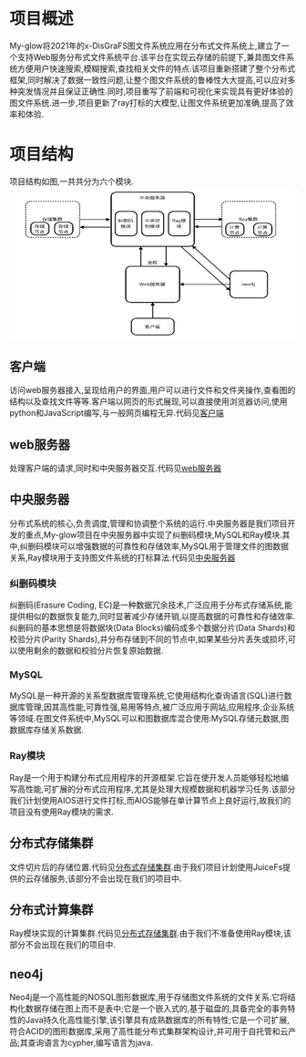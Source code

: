 # 项目概述
My-glow将2021年的x-DisGraFS图文件系统应用在分布式文件系统上,建立了一个支持Web服务分布式文件系统平台.该平台在实现云存储的前提下,兼具图文件系统方便用户快速搜索,模糊搜索,查找相关文件的特点.该项目重新搭建了整个分布式框架,同时解决了数据一致性问题,让整个图文件系统的鲁棒性大大提高,可以应对多种突发情况并且保证正确性.同时,项目重写了前端和可视化来实现具有更好体验的图文件系统.进一步,项目更新了ray打标的大模型,让图文件系统更加准确,提高了效率和体验.
# 项目结构
项目结构如图,一共共分为六个模块.
![My-glow_structure](pic/My-glow_structure.png)
## 客户端
访问web服务器接入,呈现给用户的界面,用户可以进行文件和文件夹操作,查看图的结构以及查找文件等等.客户端以网页的形式展现,可以直接使用浏览器访问,使用python和JavaScript编写,与一般网页编程无异.代码见[客户端](https://github.com/OSH-2023/My-Glow/tree/main/code/web_server)
## web服务器
处理客户端的请求,同时和中央服务器交互.代码见[web服务器](https://github.com/OSH-2023/My-Glow/tree/main/code/web_server)
## 中央服务器
分布式系统的核心,负责调度,管理和协调整个系统的运行.中央服务器是我们项目开发的重点,My-glow项目在中央服务器中实现了纠删码模块,MySQL和Ray模块.其中,纠删码模块可以增强数据的可靠性和存储效率,MySQL用于管理文件的图数据关系,Ray模块用于支持图文件系统的打标算法.代码见[中央服务器](https://github.com/OSH-2023/My-Glow/tree/main/code/central_server)
### 纠删码模块
纠删码(Erasure Coding, EC)是一种数据冗余技术,广泛应用于分布式存储系统,能提供相似的数据恢复能力,同时显著减少存储开销,以提高数据的可靠性和存储效率.纠删码的基本思想是将数据块(Data Blocks)编码成多个数据分片(Data Shards)和校验分片(Parity Shards),并分布存储到不同的节点中,如果某些分片丢失或损坏,可以使用剩余的数据和校验分片恢复原始数据.
### MySQL
MySQL是一种开源的关系型数据库管理系统,它使用结构化查询语言(SQL)进行数据库管理,因其高性能,可靠性强,易用等特点,被广泛应用于网站,应用程序,企业系统等领域.在图文件系统中,MySQL可以和图数据库混合使用:MySQL存储元数据,图数据库存储关系数据.
### Ray模块
Ray是一个用于构建分布式应用程序的开源框架.它旨在使开发人员能够轻松地编写高性能,可扩展的分布式应用程序,尤其是处理大规模数据和机器学习任务.该部分我们计划使用AIOS进行文件打标,而AIOS能够在单计算节点上良好运行,故我们的项目没有使用Ray模块的需求.
## 分布式存储集群
文件切片后的存储位置.代码见[分布式存储集群](https://github.com/OSH-2023/My-Glow/tree/main/code/storage_server).由于我们项目计划使用JuiceFs提供的云存储服务,该部分不会出现在我们的项目中.
## 分布式计算集群
Ray模块实现的计算集群.代码见[分布式存储集群](https://github.com/OSH-2023/My-Glow/tree/main/code/central_server).由于我们不准备使用Ray模块,该部分不会出现在我们的项目中.
## neo4j
Neo4j是一个高性能的NOSQL图形数据库,用于存储图文件系统的文件关系.它将结构化数据存储在图上而不是表中;它是一个嵌入式的,基于磁盘的,具备完全的事务特性的Java持久化高性能引擎,该引擎具有成熟数据库的所有特性;它是一个可扩展,符合ACID的图形数据库,采用了高性能分布式集群架构设计,并可用于自托管和云产品;其查询语言为cypher,编写语言为java.